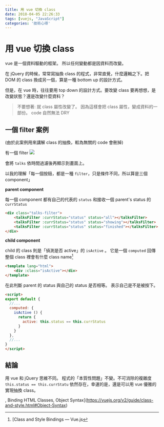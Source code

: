 ```yaml
---
title: 用 vue 切換 class
date: 2018-04-05 22:26:33
tags: [vuejs, "JavaScript"]
categories: '技術心得'
---
```


# 用 vue 切換 class

vue 是一個資料驅動的框架。
所以任何變動都是因資料而改變。

在 jQuery 的時候，常常寫抽換 class 的程式，非常直覺，什麼邏輯之下。把 DOM 的 class 換成另一個，算是一種 bottom up 的設計方式。

但是，在 vue 時，往往要用 top down 的設計方式。要改變 class 要再想想，是改變狀態？還是改變什麼資料？

> 不要想著: 就 class 屬性改變了。
> 因為這樣會把 class 屬性，變成資料的一部份。
> code 自然無法 DRY

## 一個 filter 案例

(由於此案例用來講解 class 的抽換，較為無關的 code 會刪掉)

有一個 filter
![](https://i.imgur.com/OoHfII7.png)

會將 `talks` 依時間過濾後再顯示到畫面上。

以我的理解「每一個按鈕，都是一種 `filter`，只是條件不同，所以算是三個 component」

**parent component**

每一個 component 都有自己的代表的 `status` 和接收一個 parent's status 的 `currStatus`

```html
<div class="talks-filter">
    <talksFilter :currStatus="status" status="all"></talksFilter>
    <talksFilter :currStatus="status" status="showing"></talksFilter>
    <talksFilter :currStatus="status" status="finished"></talksFilter>
</div>
```

**child component**

child 的 class 則是「偵測是否 active」的 `isActive` 。
它是一個 `computed` 回傳整個 class 裡會有什麼 class name[^toggle-class-by-computed]

```html
<template lang="html">
    <div :class="isActive"></div>
</template>
```

在此判斷 parent 的 status 與自己的 status 是否相等。
表示自己是不是被按下。

```html
<script>
export default {
  //...
  computed: {
    isActive () {
      return {
        active: this.status == this.currStatus
      }
    }
  },
  //...
}
</script>
```

## 結論

用 vue 和 jQuery 思維不同。
程式的「本質性問題」不變。不可消除的複雜度 `this.status == this.currStatu` 依然存在，幸運的是，還是可以用 vue 優雅的實現抽換 class。

[^toggle-class-by-computed]: [Class and Style Bindings — Vue.js

, Binding HTML Classes, Object Syntax](https://vuejs.org/v2/guide/class-and-style.html#Object-Syntax)
